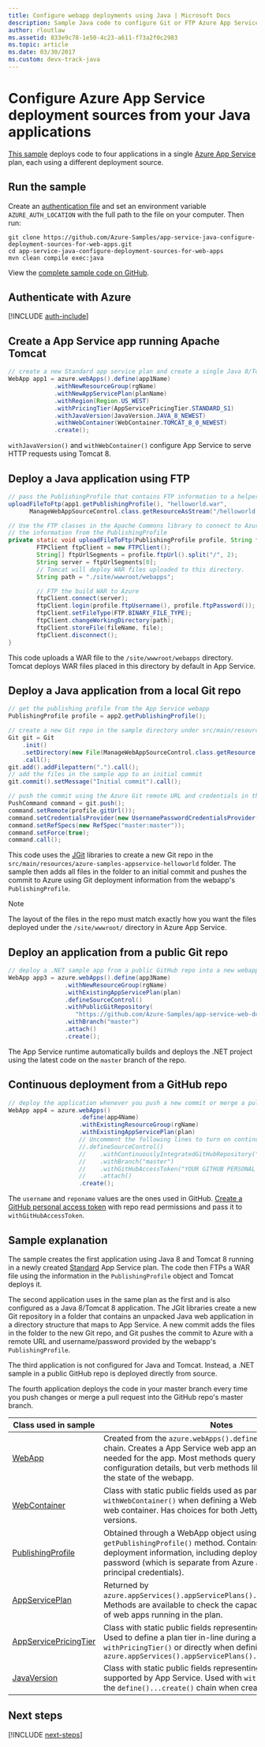 ```yaml
---
title: Configure webapp deployments using Java | Microsoft Docs
description: Sample Java code to configure Git or FTP Azure App Service deployments  using the Azure SDK for Java
author: rloutlaw
ms.assetid: 833e9c78-1e50-4c23-a611-f73a2f0c2983
ms.topic: article
ms.date: 03/30/2017
ms.custom: devx-track-java
---
```


# Configure Azure App Service deployment sources from your Java applications

[This sample](https://github.com/Azure-Samples/compute-java-create-virtual-machines-across-regions-in-parallel) deploys code to four applications in a single [Azure App Service](/azure/app-service/) plan, each using a different deployment source.

## Run the sample

Create an [authentication file](/azure/java/java-sdk-azure-authenticate#mgmt-file) and set an environment variable `AZURE_AUTH_LOCATION` with the full path to the file on your computer. Then run:

```
git clone https://github.com/Azure-Samples/app-service-java-configure-deployment-sources-for-web-apps.git
cd app-service-java-configure-deployment-sources-for-web-apps
mvn clean compile exec:java
```

View the [complete sample code on GitHub](https://github.com/Azure-Samples/app-service-java-configure-deployment-sources-for-web-apps/blob/master/src/main/java/com/microsoft/azure/management/appservice/samples/ManageWebAppSourceControl.java).

## Authenticate with Azure

[!INCLUDE [auth-include](includes/java-auth-include.md)]

## Create a App Service app running Apache Tomcat

```java
// create a new Standard app service plan and create a single Java 8/Tomcat 8 app in it
WebApp app1 = azure.webApps().define(app1Name)
             .withNewResourceGroup(rgName)
             .withNewAppServicePlan(planName)
             .withRegion(Region.US_WEST)
             .withPricingTier(AppServicePricingTier.STANDARD_S1)
             .withJavaVersion(JavaVersion.JAVA_8_NEWEST)
             .withWebContainer(WebContainer.TOMCAT_8_0_NEWEST)
             .create();
```

`withJavaVersion()` and `withWebContainer()` configure App Service to serve HTTP requests using Tomcat 8.

## Deploy a Java application using FTP
```java
// pass the PublishingProfile that contains FTP information to a helper method 
uploadFileToFtp(app1.getPublishingProfile(), "helloworld.war", 
      ManageWebAppSourceControl.class.getResourceAsStream("/helloworld.war"));

// Use the FTP classes in the Apache Commons library to connect to Azure using 
// the information from the PublishingProfile
private static void uploadFileToFtp(PublishingProfile profile, String fileName, InputStream file) throws Exception {
        FTPClient ftpClient = new FTPClient();
        String[] ftpUrlSegments = profile.ftpUrl().split("/", 2);
        String server = ftpUrlSegments[0];
        // Tomcat will deploy WAR files uploaded to this directory.
        String path = "./site/wwwroot/webapps"; 

        // FTP the build WAR to Azure
        ftpClient.connect(server);
        ftpClient.login(profile.ftpUsername(), profile.ftpPassword());
        ftpClient.setFileType(FTP.BINARY_FILE_TYPE);
        ftpClient.changeWorkingDirectory(path);
        ftpClient.storeFile(fileName, file);
        ftpClient.disconnect();
}
```

This code uploads a WAR file to the `/site/wwwroot/webapps` directory. Tomcat deploys WAR files placed in this directory by default in App Service.

## Deploy a Java application from a local Git repo

```java
// get the publishing profile from the App Service webapp
PublishingProfile profile = app2.getPublishingProfile();

// create a new Git repo in the sample directory under src/main/resources 
Git git = Git
    .init()
    .setDirectory(new File(ManageWebAppSourceControl.class.getResource("/azure-samples-appservice-helloworld/").getPath()))
    .call();
git.add().addFilepattern(".").call();
// add the files in the sample app to an initial commit
git.commit().setMessage("Initial commit").call(); 

// push the commit using the Azure Git remote URL and credentials in the publishing profile
PushCommand command = git.push();
command.setRemote(profile.gitUrl()); 
command.setCredentialsProvider(new UsernamePasswordCredentialsProvider(profile.gitUsername(), profile.gitPassword()));
command.setRefSpecs(new RefSpec("master:master")); 
command.setForce(true);
command.call();
```      

This code uses the [JGit](https://eclipse.org/jgit/) libraries to create a new Git repo in the `src/main/resources/azure-samples-appservice-helloworld` folder. The sample then adds all files in the folder to an initial commit and pushes the commit to Azure using Git deployment information from the webapp's `PublishingProfile`. 

>[!NOTE]
> The layout of the files in the repo must match exactly how you want the files deployed under the `/site/wwwroot/` directory in Azure App Service.

## Deploy an application from a public Git repo

```java
// deploy a .NET sample app from a public GitHub repo into a new webapp
WebApp app3 = azure.webApps().define(app3Name)
                .withNewResourceGroup(rgName)
                .withExistingAppServicePlan(plan)
                .defineSourceControl()
                .withPublicGitRepository(
                   "https://github.com/Azure-Samples/app-service-web-dotnet-get-started")
                .withBranch("master")
                .attach()
                .create();
 ```

 The App Service runtime automatically builds and deploys the .NET project using the latest code on the `master` branch of the repo.

## Continuous deployment from a GitHub repo

```java
// deploy the application whenever you push a new commit or merge a pull request into your master branch
WebApp app4 = azure.webApps()
                    .define(app4Name)
                    .withExistingResourceGroup(rgName)
                    .withExistingAppServicePlan(plan)
                    // Uncomment the following lines to turn on continuous deployment scenario
                    //.defineSourceControl()
                    //    .withContinuouslyIntegratedGitHubRepository("username", "reponame")
                    //    .withBranch("master")
                    //    .withGitHubAccessToken("YOUR GITHUB PERSONAL TOKEN")
                    //    .attach()
                    .create();
```  

The `username` and `reponame` values are the ones used in GitHub. [Create a GitHub personal access token](https://help.github.com/articles/creating-a-personal-access-token-for-the-command-line/) with repo read permissions and pass it to `withGitHubAccessToken`. 


## Sample explanation

The sample creates the first application using Java 8 and Tomcat 8 running in a newly created [Standard](/azure/app-service/azure-web-sites-web-hosting-plans-in-depth-overview) App Service plan. The code then FTPs a WAR file using the information in the `PublishingProfile` object and Tomcat deploys it.

The second application uses in the same plan as the first and is also configured as a Java 8/Tomcat 8 application. The JGit libraries create a new Git repository in a folder that contains an unpacked Java web application in a directory structure that maps to App Service. A new commit adds the files in the folder to the new Git repo, and Git pushes the commit to Azure with a remote URL and username/password provided by the webapp's `PublishingProfile`.

The third application is not configured for Java and Tomcat. Instead, a .NET sample in a public GitHub repo is deployed directly from source.

The fourth application deploys the code in your master branch every time you push changes or merge a pull request into the GitHub repo's master branch.

| Class used in sample | Notes
|-------|-------|
| [WebApp](/java/api/com.microsoft.azure.management.appservice.webapp) | Created from the `azure.webApps().define()....create()` fluent chain. Creates a App Service web app and any resources needed for the app. Most methods query the object for configuration details, but verb methods like `restart()` change the state of the webapp.
| [WebContainer](/java/api/com.microsoft.azure.management.appservice.webcontainer) | Class with static public fields used as parameters to `withWebContainer()` when defining a WebApp running a Java web container. Has choices for both Jetty and Tomcat versions.
| [PublishingProfile](/java/api/com.microsoft.azure.management.appservice.publishingprofile) | Obtained through a WebApp object using the `getPublishingProfile()` method. Contains FTP and Git deployment information, including deployment username and password (which is separate from Azure account or service principal credentials).
| [AppServicePlan](/java/api/com.microsoft.azure.management.appservice.appserviceplan) | Returned by `azure.appServices().appServicePlans().getByResourceGroup()`. Methods are available to check the capacity, tier, and number of web apps running in the plan.
| [AppServicePricingTier](/java/api/com.microsoft.azure.management.appservice.PricingTier) | Class with static public fields representing App Service tiers. Used to define a plan tier in-line during app creation with `withPricingTier()` or directly when defining a plan via `azure.appServices().appServicePlans().define()`
| [JavaVersion](/java/api/com.microsoft.azure.management.appservice.javaversion) | Class with static public fields representing Java versions supported by App Service. Used with `withJavaVersion()` during the `define()...create()` chain when creating a new webapp.

## Next steps

[!INCLUDE [next-steps](includes/java-next-steps.md)]